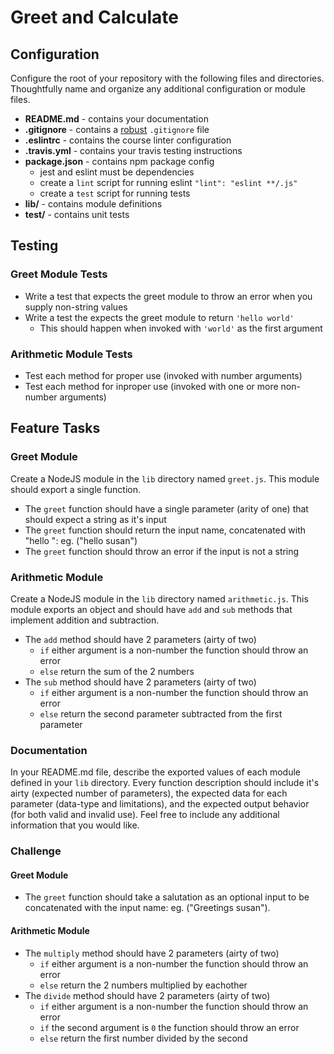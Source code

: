 # Greet and Calculate

## Configuration

Configure the root of your repository with the following files and directories.
Thoughtfully name and organize any additional configuration or module files.

* **README.md** - contains your documentation
* **.gitignore** - contains a [robust](http://gitignore.io) `.gitignore` file
* **.eslintrc** - contains the course linter configuration
* **.travis.yml** - contains your travis testing instructions
* **package.json** - contains npm package config 
  * jest and eslint must be dependencies
  * create a `lint` script for running eslint `"lint": "eslint **/.js"`
  * create a `test` script for running tests
* **lib/** - contains module definitions
* **__test__/** - contains unit tests

## Testing

### Greet Module Tests

* Write a test that expects the greet module to throw an error when you supply non-string values
* Write a test the expects the greet module to return `'hello world'`
  * This should happen when invoked with `'world'` as the first argument

### Arithmetic Module Tests

* Test each method for proper use (invoked with number arguments)
* Test each method for inproper use (invoked with one or more non-number arguments)

## Feature Tasks

### Greet Module

Create a NodeJS module in the `lib` directory named `greet.js`.  This module should export a single function.
* The `greet` function should have a single parameter (arity of one) that should expect a string as it's input
* The `greet` function should return the input name, concatenated with "hello ": eg. ("hello susan")
* The `greet` function should throw an error if the input is not a string

### Arithmetic Module

Create a NodeJS module in the `lib` directory named `arithmetic.js`. This module exports an object and should have
`add` and `sub` methods that implement addition and subtraction.

* The `add` method should have 2 parameters (airty of two)
  * `if` either argument is a non-number the function should throw an error
  * `else` return the sum of the 2 numbers
* The `sub` method should have 2 parameters (airty of two)
  * `if` either argument is a non-number the function should throw an error
  * `else` return the second parameter subtracted from the first parameter

### Documentation

In your README.md file, describe the exported values of each module defined in your `lib` directory. Every function
description should include it's airty (expected number of parameters), the expected data for each parameter
(data-type and limitations), and the expected output behavior (for both valid and invalid use). Feel free to include
any additional information that you would like.

### Challenge

#### Greet Module

* The `greet` function should take a salutation as an optional input to be concatenated with the input name:
eg. ("Greetings susan").

#### Arithmetic Module

* The `multiply` method should have 2 parameters (airty of two)
  * `if` either argument is a non-number the function should throw an error
  * `else` return the 2 numbers multiplied by eachother
* The `divide` method should have 2 parameters (airty of two)
  * `if` either argument is a non-number the function should throw an error
  * `if` the second argument is `0` the function should throw an error
  * `else` return the first number divided by the second
